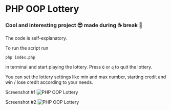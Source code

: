 # PHP OOP Lottery

### Cool and interesting project 😎 made during ☕ break 🙂

The code is self-explanatory. 

To run the script run

`php index.php`

in terminal and start playing the lottery. Press `Q` or `q` to quit the lottery.

You can set the lottery settings like min and max number, starting credit and win / lose credit according to your needs.

Screenshot #1
<img src="https://i.imgur.com/XX3EhBv.png" alt="PHP OOP Lottery" title="PHP OOP Lottery" />

Screenshot #2
<img src="https://i.imgur.com/lKh9vYV.png" alt="PHP OOP Lottery" title="PHP OOP Lottery" />
